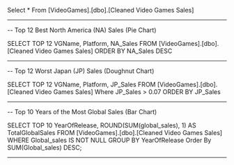 Select * From [VideoGames].[dbo].[Cleaned Video Games Sales]

-----------------------------------------------------------------------------------------------------

-- Top 12 Best North America (NA) Sales (Pie Chart)

SELECT TOP 12 VGName, Platform, NA_Sales
FROM [VideoGames].[dbo].[Cleaned Video Games Sales]
ORDER BY NA_Sales DESC

-------------------------------------------------------------------------------------------------------

-- Top 12 Worst Japan (JP) Sales (Doughnut Chart)

SELECT TOP 12 VGName, Platform, JP_Sales
FROM [VideoGames].[dbo].[Cleaned Video Games Sales]
Where JP_Sales > 0.07
ORDER BY JP_Sales

----------------------------------------------------------------------------------------------------------

-- Top 10 Years of the Most Global Sales (Bar Chart)

SELECT  TOP 10 YearOfRelease, ROUND(SUM(global_sales), 1) AS TotalGlobalSales
FROM [VideoGames].[dbo].[Cleaned Video Games Sales]
WHERE Global_sales IS NOT NULL
GROUP BY YearOfRelease
Order By SUM(Global_sales) DESC;

----------------------------------------------------------------------------------------------------------

